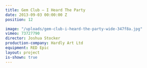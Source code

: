 ```yaml
---
title: Gem Club — I Heard The Party
date: 2013-09-03 00:00:00 Z
position: 12

image: "/uploads/gem-club-i-heard-the-party-wide-347f8a.jpg"
vimeo: 73727790
director: Joshua Stocker
production-company: Hardly Art Ltd
equipment: RED Epic
layout: project
is-shown: true
---
```



